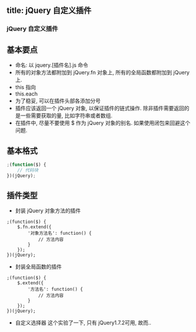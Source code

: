 title: jQuery 自定义插件
---

### jQuery 自定义插件
## 基本要点
* 命名: 以 jquery.[插件名].js 命令
* 所有的对象方法都附加到 jQuery.fn 对象上, 所有的全局函数都附加到 jQuery 上.
* this 指向
* this.each
* 为了稳妥, 可以在插件头部各添加分号
* 插件应该返回一个 jQuery 对象, 以保证插件的链式操作. 除非插件需要返回的是一些需要获取的量, 比如字符串或者数组.
* 在插件中, 尽量不要使用 $ 作为 jQuery 对象的别名. 如果使用闭包来回避这个问题.

## 基本格式
````javascript
;(function($) {
    // 代码块
})(jQuery);
````
## 插件类型
* 封装 jQuery 对象方法的插件

````
;(function($) {
    $.fn.extend({
        '对象方法名': function() {
            // 方法内容
        }
    });
})(jQuery);
````
* 封装全局函数的插件

````
;(function($) {
    $.extend({
        '方法名': function() {
            // 方法内容
        }
    });
})(jQuery);
````
* 自定义选择器
    这个实验了一下, 只有 jQuery1.7.2可用, 故而..




